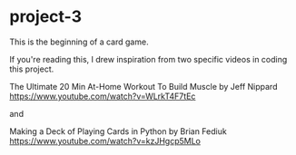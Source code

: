 # project-3
This is the beginning of a card game.

If you're reading this, I drew inspiration from two specific videos in coding this project. 

The Ultimate 20 Min At-Home Workout To Build Muscle by Jeff Nippard 
https://www.youtube.com/watch?v=WLrkT4F7tEc 

and 

Making a Deck of Playing Cards in Python by Brian Fediuk
https://www.youtube.com/watch?v=kzJHgcp5MLo

